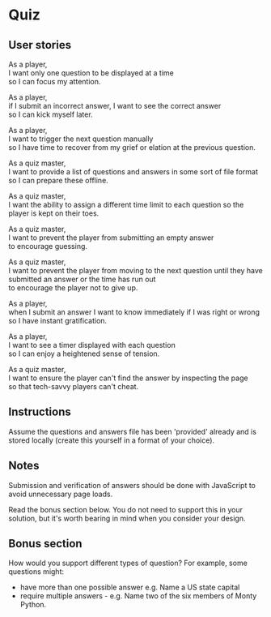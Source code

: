 # Quiz

## User stories

As a player,  
I want only one question to be displayed at a time  
so I can focus my attention.     

As a player,  
if I submit an incorrect answer, I want to see the correct answer  
so I can kick myself later.

As a player,  
I want to trigger the next question manually  
so I have time to recover from my grief or elation at the previous question.

As a quiz master,  
I want to provide a list of questions and answers in some sort of file format  
so I can prepare these offline.

As a quiz master,  
I want the ability to assign a different time limit to each question
so the player is kept on their toes.

As a quiz master,  
I want to prevent the player from submitting an empty answer  
to encourage guessing.

As a quiz master,  
I want to prevent the player from moving to the next question until they have   submitted an answer or the time has run out  
to encourage the player not to give up.

As a player,  
when I submit an answer I want to know immediately if I was right or wrong  
so I have instant gratification.

As a player,  
I want to see a timer displayed with each question  
so I can enjoy a heightened sense of tension.

As a quiz master,  
I want to ensure the player can't find the answer by inspecting the page  
so that tech-savvy players can't cheat.

## Instructions

Assume the questions and answers file has been 'provided' already and is stored locally (create this yourself in a format of your choice).

## Notes

Submission and verification of answers should be done with JavaScript to avoid unnecessary page loads.

Read the bonus section below. You do not need to support this in your solution, but it's worth bearing in mind when you consider your design.

## Bonus section

How would you support different types of question? For example, some questions might:

- have more than one possible answer e.g. Name a US state capital
- require multiple answers - e.g. Name two of the six members of Monty Python.
